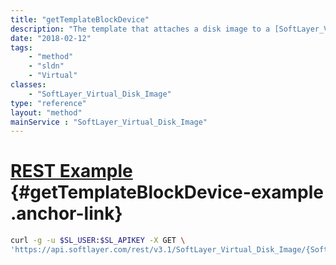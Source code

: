 ```yaml
---
title: "getTemplateBlockDevice"
description: "The template that attaches a disk image to a [SoftLayer_Virtual_Guest_Block_Device_Template_Group](/reference/datatypes/SoftLayer_Virtual_Guest_Block_Device_Template_Group)."
date: "2018-02-12"
tags:
    - "method"
    - "sldn"
    - "Virtual"
classes:
    - "SoftLayer_Virtual_Disk_Image"
type: "reference"
layout: "method"
mainService : "SoftLayer_Virtual_Disk_Image"
---
```


# [REST Example](#getTemplateBlockDevice-example) <a href="/article/rest/"><i class="fas fa-question"></i></a> {#getTemplateBlockDevice-example .anchor-link} 
```bash
curl -g -u $SL_USER:$SL_APIKEY -X GET \
'https://api.softlayer.com/rest/v3.1/SoftLayer_Virtual_Disk_Image/{SoftLayer_Virtual_Disk_ImageID}/getTemplateBlockDevice'
```
